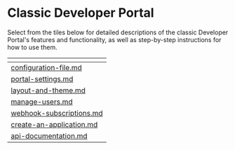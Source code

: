 # Classic Developer Portal

Select from the tiles below for detailed descriptions of the classic Developer Portal's features and functionality, as well as step-by-step instructions for how to use them.

<table data-view="cards"><thead><tr><th data-type="content-ref"></th></tr></thead><tbody><tr><td><a href="configuration-file.md">configuration-file.md</a></td></tr><tr><td><a href="portal-settings.md">portal-settings.md</a></td></tr><tr><td><a href="layout-and-theme.md">layout-and-theme.md</a></td></tr><tr><td><a href="manage-users.md">manage-users.md</a></td></tr><tr><td><a href="webhook-subscriptions.md">webhook-subscriptions.md</a></td></tr><tr><td><a href="create-an-application.md">create-an-application.md</a></td></tr><tr><td><a href="api-documentation.md">api-documentation.md</a></td></tr></tbody></table>
